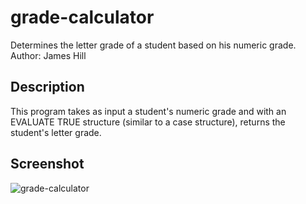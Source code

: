 # grade-calculator
Determines the letter grade of a student based on his numeric grade. Author: James Hill

## Description
This program takes as input a student's numeric grade and with an EVALUATE TRUE structure (similar to a case structure), returns the student's letter grade. 

## Screenshot
![grade-calculator](https://github.com/user-attachments/assets/609d3419-6eb4-4917-a70a-b7e3e0627b5f)
